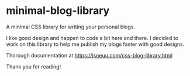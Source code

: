 # minimal-blog-library
A minimal CSS library for writing your personal blogs.

I like good design and happen to code a bit here and there. I decided to work on this library to help me publish my blogs faster with good designs.

Thorough documentation at <a href='https://isneuu.com/css-blog-library.html'>https://isneuu.com/css-blog-library.html</a>

Thank you for reading!
